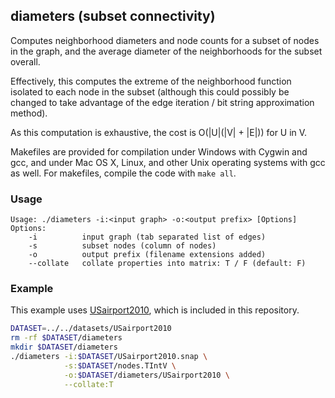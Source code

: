 diameters (subset connectivity)
-------------------------------

Computes neighborhood diameters and node counts for a subset of nodes in the
graph, and the average diameter of the neighborhoods for the subset overall.

Effectively, this computes the extreme of the neighborhood function isolated
to each node in the subset (although this could possibly be changed to take
advantage of the edge iteration / bit string approximation method).

As this computation is exhaustive, the cost is O(|U|(|V| + |E|)) for U in V.

Makefiles are provided for compilation under Windows with Cygwin and gcc,
and under Mac OS X, Linux, and other Unix operating systems with gcc as
well. For makefiles, compile the code with `make all`.

### Usage ###

```
Usage: ./diameters -i:<input graph> -o:<output prefix> [Options]
Options:
    -i          input graph (tab separated list of edges)
    -s          subset nodes (column of nodes)
    -o          output prefix (filename extensions added)
    --collate   collate properties into matrix: T / F (default: F)
```

### Example ###

This example uses [USairport2010](/contrib/yins-enas/datasets/USairport2010),
which is included in this repository. 

```bash
DATASET=../../datasets/USairport2010
rm -rf $DATASET/diameters
mkdir $DATASET/diameters
./diameters -i:$DATASET/USairport2010.snap \
            -s:$DATASET/nodes.TIntV \
            -o:$DATASET/diameters/USairport2010 \
            --collate:T
```